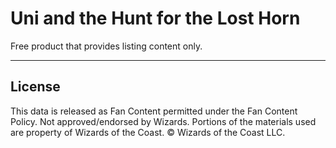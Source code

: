 # Uni and the Hunt for the Lost Horn

Free product that provides listing content only.

---

## License

This data is released as Fan Content permitted under the Fan Content Policy. Not approved/endorsed by Wizards. Portions of the materials used are property of Wizards of the Coast. © Wizards of the Coast LLC.
